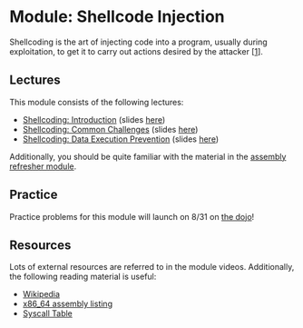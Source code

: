 # Module: Shellcode Injection

Shellcoding is the art of injecting code into a program, usually during exploitation, to get it to carry out actions desired by the attacker \[[1](https://en.wikipedia.org/wiki/Shellcode)\].

## Lectures

This module consists of the following lectures:

- [Shellcoding: Introduction](https://youtu.be/715v_-YnpT8) (slides [here](https://docs.google.com/presentation/d/1kkfh-dhgxfIZPB1ziyW2JQiC1MbQWn8c7e24kOoDxJ4/edit#slide=id.g6c717ad36e_1_0))
- [Shellcoding: Common Challenges](https://www.youtube.com/watch?v=i1jXV8W-CYQ) (slides [here](https://docs.google.com/presentation/d/1BHsKKkodMLXcHyqJCU0wDgexQ8jHEEiAU9Uq_Z9mibY/edit#slide=id.g6c717ad36e_1_0))
- [Shellcoding: Data Execution Prevention](https://www.youtube.com/watch?v=GH4NBLtPmyo) (slides [here](https://docs.google.com/presentation/d/1tH6jbnpX2_T5ZeDzZBfpLZ-ngpIZp3g25PPQaTr52JU/edit#slide=id.g6c717ad36e_1_0))

Additionally, you should be quite familiar with the material in the [assembly refresher module](asm.html).

## Practice

Practice problems for this module will launch on 8/31 on [the dojo](dojo.pwn.college)!

## Resources

Lots of external resources are referred to in the module videos.
Additionally, the following reading material is useful:

- [Wikipedia](https://en.wikipedia.org/wiki/Shellcode)
- [x86_64 assembly listing](http://ref.x86asm.net/coder64.html)
- [Syscall Table](https://blog.rchapman.org/posts/Linux_System_Call_Table_for_x86_64/)
